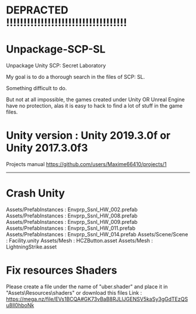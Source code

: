 # DEPRACTED !!!!!!!!!!!!!!!!!!!!!!!!!!!!!!!!!!!

# Unpackage-SCP-SL
Unpackage Unity SCP: Secret Laboratory

My goal is to do a thorough search in the files of SCP: SL.

Something difficult to do.

But not at all impossible, the games created under Unity OR Unreal Engine have no protection, alas it is easy to hack to find a lot of stuff in the game files.

# Unity version : Unity 2019.3.0f or Unity 2017.3.0f3

Projects manual https://github.com/users/Maxime66410/projects/1


------------
# Crash Unity
Assets/PrefabInstances : Envprp_Ssnl_HW_002.prefab
Assets/PrefabInstances : Envprp_Ssnl_HW_008.prefab
Assets/PrefabInstances : Envprp_Ssnl_HW_009.prefab
Assets/PrefabInstances : Envprp_Ssnl_HW_011.prefab
Assets/PrefabInstances : Envprp_Ssnl_HW_014.prefab
Assets/Scene/Scene : Facility.unity
Assets/Mesh : HCZButton.asset
Assets/Mesh : LightningStrike.asset

# Fix resources Shaders
Please create a file under the name of "uber.shader" and place it in "Assets\Resources\shaders" or download this files
Link : https://mega.nz/file/EVs1BCQA#GK73vBaB8RJLlJGENSV5kaSy3gGdTEzQSu8lI0hboNk
